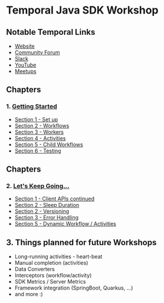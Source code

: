 # Temporal Java SDK Workshop

## Notable Temporal Links

* [Website](https://temporal.io/)
* [Community Forum](https://community.temporal.io/)
* [Slack](https://temporal.io/slack)
* [YouTube](https://temporal.io/youtube)
* [Meetups](https://temporal.io/meetup)

## Chapters

### 1. [Getting Started](src/main/java/io/workshop/CHAPTER1.md)

* [Section 1 - Set up](src/main/java/io/workshop/CHAPTER1.md#section-1)
* [Section 2 - Workflows](src/main/java/io/workshop/CHAPTER1.md#section-2)
* [Section 3 - Workers](src/main/java/io/workshop/CHAPTER1.md#section-3)
* [Section 4 - Activities ](src/main/java/io/workshop/CHAPTER1.md#section-4)
* [Section 5 - Child Workflows](src/main/java/io/workshop/CHAPTER1.md#section-5)
* [Section 6 - Testing](src/main/java/io/workshop/CHAPTER1.md#section-6)

## Chapters

### 2. [Let's Keep Going...](src/main/java/io/workshop/CHAPTER2.md)

* [Section 1 - Client APIs continued](src/main/java/io/workshop/CHAPTER2.md#Section-1)
* [Section 2 - Sleep Duration](src/main/java/io/workshop/CHAPTER2.md#Section-2)
* [Section 2 - Versioning](src/main/java/io/workshop/CHAPTER2.md#Section-3)
* [Section 3 - Error Handling](src/main/java/io/workshop/CHAPTER2.md#Section-4)
* [Section 5 - Dynamic Workflow / Activities](src/main/java/io/workshop/CHAPTER2.md#Section-5)


## 3. Things planned for future Workshops

* Long-running activities - heart-beat
* Manual completion (activities)
* Data Converters
* Interceptors (workflow/activity)
* SDK Metrics / Server Metrics
* Framework integration (SpringBoot, Quarkus, ...)
* and more :) 


